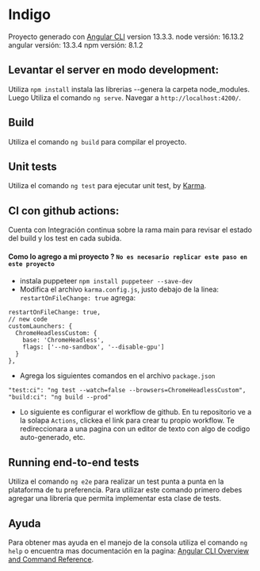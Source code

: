 # Indigo

Proyecto generado con [Angular CLI](https://github.com/angular/angular-cli) version 13.3.3.
node versión: 16.13.2
angular versión: 13.3.4
npm versión: 8.1.2 

## Levantar el server en modo development:

Utiliza `npm install` instala las librerias --genera la carpeta node_modules. Luego Utiliza el comando `ng serve`. Navegar a `http://localhost:4200/`.

## Build

Utiliza el comando `ng build` para compilar el proyecto.

## Unit tests

Utiliza el comando `ng test` para ejecutar unit test, by [Karma](https://karma-runner.github.io).

## CI con github actions:

Cuenta con Integración continua sobre la rama main para revisar el estado del build y los test en cada subida.

#### Como lo agrego a mi proyecto ? `No es necesario replicar este paso en este proyecto`

* instala puppeteer  `npm install puppeteer --save-dev`
* Modifica el archivo `karma.config.js`, justo debajo de la linea: `restartOnFileChange: true` agrega:
```
restartOnFileChange: true,
// new code
customLaunchers: {
  ChromeHeadlessCustom: {
    base: 'ChromeHeadless',
    flags: ['--no-sandbox', '--disable-gpu']
  }
},
```
* Agrega los siguientes comandos en el archivo `package.json`
```
"test:ci": "ng test --watch=false --browsers=ChromeHeadlessCustom",
"build:ci": "ng build --prod"
``` 
* Lo siguiente es configurar el workflow de github. En tu repositorio ve a la solapa `Actions`, clickea el link para crear tu propio workflow. Te redireccionara a una pagina con un editor de texto con algo de codigo auto-generado, etc.


## Running end-to-end tests

Utiliza el comando `ng e2e` para realizar un test punta a punta en la plataforma de tu preferencia. Para utilizar este comando primero debes agregar una libreria que permita implementar esta clase de tests.
## Ayuda

Para obtener mas ayuda en el manejo de la consola utiliza el comando `ng help` o encuentra mas documentación en la pagina: [Angular CLI Overview and Command Reference](https://angular.io/cli).

